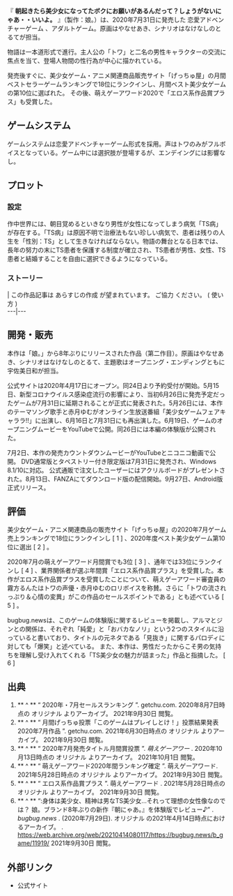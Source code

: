 『 **朝起きたら美少女になってたボクにお願いがあるんだって？しょうがないにゃあ・・いいよ。** 』（製作：娘。）は、2020年7月31日に発売した
恋愛アドベンチャーゲーム  、アダルトゲーム。原画はやなせあき、シナリオはなけなしのとるてが担当。

物語は一本道形式で進行。主人公の「トワ」と二名の男性キャラクターの交流に焦点を当て、登場人物間の性行為が中心に描かれている。

発売後すぐに、美少女ゲーム・アニメ関連商品販売サイト「げっちゅ屋」の月間ベストセラーゲームランキングで18位にランクインし、月間ベスト美少女ゲームの第10位に選ばれた。
その後、萌えゲーアワード2020で「エロス系作品賞プラス」も受賞した。

##  ゲームシステム



ゲームシステムは恋愛アドベンチャーゲーム形式を採用。声はトワのみがフルボイスとなっている。ゲーム中には選択肢が登場するが、エンデイングには影響なし。

##  プロット



###  設定



作中世界には、朝目覚めるといきなり男性が女性になってしまう病気「TS病」が存在する。「TS病」は原因不明で治療法もない珍しい病気で、患者は残りの人生を「性別：TS」として生きなければならない。物語の舞台となる日本では、長年の努力の末にTS患者を保護する制度が確立され、TS患者が男性、女性、TS患者と結婚することを自由に選択できるようになっている。

###  ストーリー



|  この作品記事は  あらすじの作成  が望まれています。  ご協力  ください。  (  使い方  )  
---|---  
  
##  開発・販売



本作は「娘。」から8年ぶりにリリースされた作品（第二作目）。原画はやなせあき、シナリオはなけなしのとるて、主題歌はオープニング・エンディングともに宇佐美日和が担当。

公式サイトは2020年4月17日にオープン。同24日より予約受付が開始。5月15日、新型コロナウイルス感染症流行の影響により、当初6月26日に発売予定だったゲームが7月31日に延期されることが正式に発表された。5月26日には、本作のテーマソング歌手と赤月ゆむがオンライン生放送番組「美少女ゲームフェアキャララ!!」に出演し、6月16日と7月31日にも再出演した。6月19日、ゲームのオープニングムービーをYouTubeで公開。同26日には本編の体験版が公開された。

7月2日、本作の発売カウントダウンムービーがYouTubeとニコニコ動画で公開。 DVD通常版とタペストリー付き限定版は7月31日に発売され、Windows
8.1/10に対応。
公式通販で注文したユーザーにはアクリルボードがプレゼントされた。8月13日、FANZAにてダウンロード版の配信開始。9月27日、Android版正式リリース。

##  評価



美少女ゲーム・アニメ関連商品の販売サイト「げっちゅ屋」の2020年7月ゲーム売上ランキングで18位にランクインし  [  1  ]
、2020年度ベスト美少女ゲーム第10位に選出  [  2  ]  。

2020年7月の萌えゲーアワード月間賞でも3位  [  3  ]  、通年では33位にランクインし  [  4  ]
、業界関係者が選ぶ年間賞「エロス系作品賞プラス」を受賞した。本作がエロス系作品賞プラスを受賞したことについて、萌えゲーアワード審査員の霧方るんたはトワの声優・赤月ゆむのロリボイスを称賛。さらに「トワの流されっぷり＆心情の変異」がこの作品のセールスポイントである」とも述べている
[  5  ]  。

bugbug.newsは、このゲームの体験版に関するレビューを掲載し、アルマとジンとの関係は、それぞれ「純愛」と「おバカなノリ」という2つのスタイルに沿っていると書いており、タイトルの元ネタである「見抜き」に関するパロディに対しても「爆笑」と述べている。
また、本作は、男性だったからこそ男の気持ちを理解し受け入れてくれる「TS美少女の魅力が詰まった」作品と指摘した。  [  6  ]

##  出典



  1. ** ^  ** “  2020年・7月セールスランキング  ”. getchu.com. 2020年8月7日時点の  オリジナル  よりアーカイブ。  2021年9月30日  閲覧。 
  2. ** ^  ** “  月間げっちゅ投票「このゲームはプレイしとけ！」投票結果発表 2020年7月作品  ”. getchu.com. 2021年6月30日時点の  オリジナル  よりアーカイブ。  2021年9月30日  閲覧。 
  3. ** ^  ** “  2020年7月発売タイトル月間賞投票  ”. _萌えゲーアワー_ . 2020年10月13日時点の  オリジナル  よりアーカイブ。  2021年10月1日  閲覧。 
  4. ** ^  ** “  萌えゲーアワード2020年間ランキング確定  ”. 萌えゲーアワード. 2021年5月28日時点の  オリジナル  よりアーカイブ。  2021年9月30日  閲覧。 
  5. ** ^  ** “  エロス系作品賞プラス  ”.  萌えゲーアワード  . 2021年5月28日時点の  オリジナル  よりアーカイブ。  2021年9月30日  閲覧。 
  6. ** ^  ** “:身体は美少女、精神は男なTS美少女…それって理想の女性像なのでは？ 娘。ブランド8年ぶりの新作『朝にゃあ。』を体験版でレビュー♪”  . _bugbug.news_ . (2020年7月29日).  オリジナル  の2021年4月14日時点におけるアーカイブ。  .  https://web.archive.org/web/20210414080117/https://bugbug.news/b_game/11919/  2021年9月30日  閲覧。 

##  外部リンク



  * 公式サイト 


